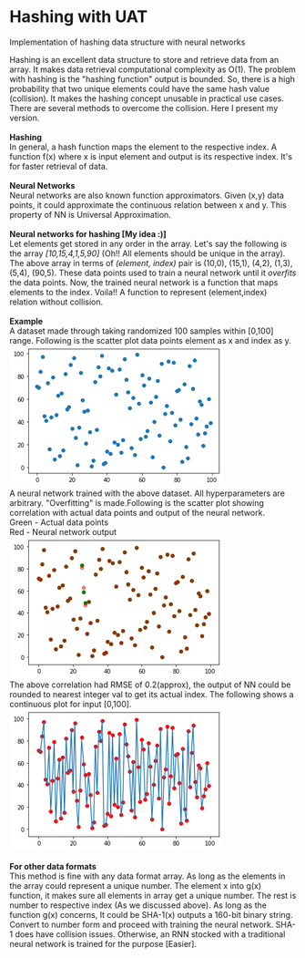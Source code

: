 # Hashing with UAT
Implementation of hashing data structure with neural networks<br>

Hashing is an excellent data structure to store and retrieve data from an array. It makes data retrieval computational complexity as O(1). The problem with hashing is the "hashing function" output is bounded. So, there is a high probability that two unique elements could have the same hash value (collision). It makes the hashing concept unusable in practical use cases. There are several methods to overcome the collision. Here I present my version.
<br><br>
<b>Hashing</b><br>
In general, a hash function maps the element to the respective index. A function f(x) where x is input element and output is its respective index. It's for faster retrieval of data.
<br><br>
<b>Neural Networks</b><br>
Neural networks are also known function approximators. Given (x,y) data points, it could approximate the continuous relation between x and y. This property of NN is Universal Approximation.
<br><br>
<b>Neural networks for hashing [My idea :)]</b><br>
Let elements get stored in any order in the array. Let's say the following is the array <i>[10,15,4,1,5,90]</i> (Oh!! All elements should be unique in the array). The above array in terms of <i>(element, index)</i> pair is (10,0), (15,1), (4,2), (1,3), (5,4), (90,5). These data points used to train a neural network until it <i>overfits</i> the data points. Now, the trained neural network is a function that maps elements to the index. Voila!! A function to represent (element,index) relation without collision.
<br><br>
<b>Example</b><br>
A dataset made through taking randomized 100 samples within [0,100] range. Following is the scatter plot data points element as x and index as y.
<br>
<img src="plots/dataset_scatter.png" alt="scatter plot of sample datasets">
<br>
A neural network trained with the above dataset. All hyperparameters are arbitrary. "Overfitting" is made.Following is the scatter plot showing correlation with actual data points and output of the neural network.<br>
Green - Actual data points<br>
Red - Neural network output<br>
<img src="plots/correlation_scatter.png" alt="scatter plot of output and actual dataset">
<br>
The above correlation had RMSE of 0.2(approx), the output of NN could be rounded to nearest integer val to get its actual index. The following shows a continuous plot for input [0,100].<br>
<img src="plots/plot.png" alt="continuous plot of neural network">
<br><br>
<b>For other data formats</b>
<br>
This method is fine with any data format array. As long as the elements in the array could represent a unique number. The element x into g(x) function, it makes sure all elements in array get a unique number. The rest is number to respective index (As we discussed above). As long as the function g(x) concerns, It could be SHA-1(x) outputs a 160-bit binary string. Convert to number form and proceed with training the neural network. SHA-1 does have collision issues. Otherwise, an RNN stocked with a traditional neural network is trained for the purpose [Easier].
<img>
<br><br>
